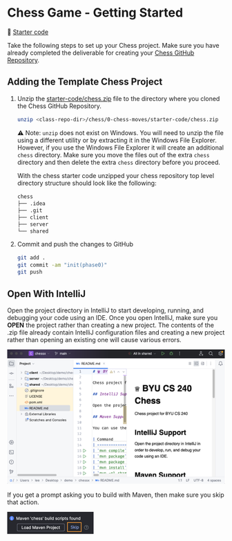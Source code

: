 # Chess Game - Getting Started

📁 [Starter code](starter-code)

Take the following steps to set up your Chess project. Make sure you have already completed the deliverable for creating your [Chess GitHub Repository](../chess-github-repository/chess-github-repository.md).

## Adding the Template Chess Project

1. Unzip the [starter-code/chess.zip](starter-code/chess.zip) file to the directory where you cloned the Chess GitHub Repository.

   ```sh
   unzip <class-repo-dir>/chess/0-chess-moves/starter-code/chess.zip
   ```

   ⚠ Note: `unzip` does not exist on Windows. You will need to unzip the file using a different utility or by extracting it in the Windows File Explorer. However, if you use the Windows File Explorer it will create an additional `chess` directory. Make sure you move the files out of the extra `chess` directory and then delete the extra `chess` directory before you proceed.

   With the chess starter code unzipped your chess repository top level directory structure should look like the following:

   ```
   chess
   ├── .idea
   ├── .git
   ├── client
   ├── server
   └── shared
   ```

1. Commit and push the changes to GitHub
   ```sh
   git add .
   git commit -am "init(phase0)"
   git push
   ```

## Open With IntelliJ

Open the project directory in IntelliJ to start developing, running, and debugging your code using an IDE. Once you open IntelliJ, make sure you **OPEN** the project rather than creating a new project. The contents of the .zip file already contain IntelliJ configuration files and creating a new project rather than opening an existing one will cause various errors.

![open intellij](open-intellij.png)

If you get a prompt asking you to build with Maven, then make sure you skip that action.

![build with Maven](build-with-maven-prompt.png)

